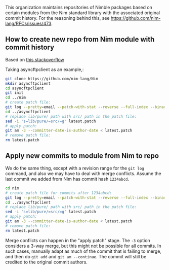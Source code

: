This organization maintains repositories of Nimble packages based on certain modules from the Nim standard library with the associated original commit history. For the reasoning behind this, see https://github.com/nim-lang/RFCs/issues/473.

## How to create new repo from Nim module with commit history

Based on [this stackoverflow](https://stackoverflow.com/a/11426261/10633874)

Taking asyncftpclient as an example,:

```bash
git clone https://github.com/nim-lang/Nim
mkdir asyncftpclient
cd asyncftpclient
git init
cd ../nim
# create patch file:
git log --pretty=email --patch-with-stat --reverse --full-index --binary -m --first-parent -- lib/pure/asyncftpclient.nim > ../asyncftpclient/latest.patch
cd ../asyncftpclient
# replace lib/pure/ path with src/ path in the patch file:
sed -i 's=lib/pure/=src/=g' latest.patch
# apply patch:
git am -3 --committer-date-is-author-date < latest.patch
# remove patch file:
rm latest.patch
```

## Apply new commits to module from Nim to repo

We do the same thing, except with a revision range for the `git log` command, and also we may have to deal with merge conflicts. Assume the last commit we added from Nim has commit hash `1234abcd`.

```bash
cd nim
# create patch file for commits after 1234abcd:
git log --pretty=email --patch-with-stat --reverse --full-index --binary -m --first-parent -- lib/pure/asyncftpclient.nim 1234abcd..HEAD > ../asyncftpclient/latest.patch
cd ../asyncftpclient
# replace lib/pure/ path with src/ path in the patch file:
sed -i 's=lib/pure/=src/=g' latest.patch
# apply patch:
git am -3 --committer-date-is-author-date < latest.patch
# remove patch file:
rm latest.patch
```

Merge conflicts can happen in the "apply patch" stage. The `-3` option considers a 3-way merge, but this might not be possible for all commits. In such cases, manually adapt as much of the commit that is failing to merge, and then do `git add` and `git am --continue`. The commit will still be credited to the original commit authors.
